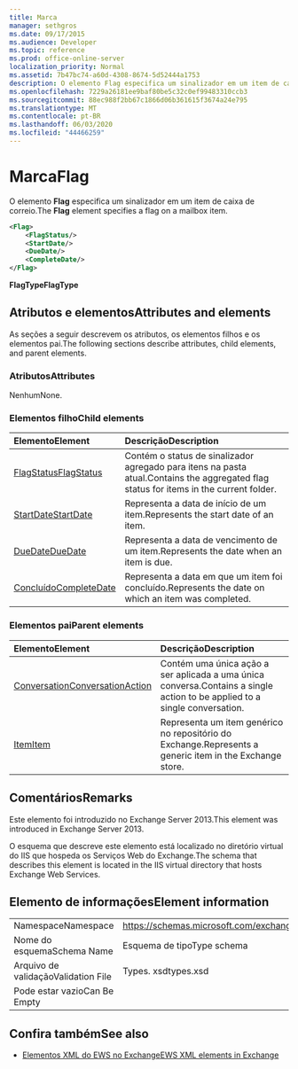 ```yaml
---
title: Marca
manager: sethgros
ms.date: 09/17/2015
ms.audience: Developer
ms.topic: reference
ms.prod: office-online-server
localization_priority: Normal
ms.assetid: 7b47bc74-a60d-4308-8674-5d52444a1753
description: O elemento Flag especifica um sinalizador em um item de caixa de correio.
ms.openlocfilehash: 7229a26181ee9baf80be5c32c0ef99483310ccb3
ms.sourcegitcommit: 88ec988f2bb67c1866d06b361615f3674a24e795
ms.translationtype: MT
ms.contentlocale: pt-BR
ms.lasthandoff: 06/03/2020
ms.locfileid: "44466259"
---
```

# <a name="flag"></a><span data-ttu-id="1515b-103">Marca</span><span class="sxs-lookup"><span data-stu-id="1515b-103">Flag</span></span>

<span data-ttu-id="1515b-104">O elemento **Flag** especifica um sinalizador em um item de caixa de correio.</span><span class="sxs-lookup"><span data-stu-id="1515b-104">The **Flag** element specifies a flag on a mailbox item.</span></span> 
  
```XML
<Flag>
    <FlagStatus/>
    <StartDate/>
    <DueDate/>
    <CompleteDate/>
</Flag>
```

 <span data-ttu-id="1515b-105">**FlagType**</span><span class="sxs-lookup"><span data-stu-id="1515b-105">**FlagType**</span></span>
## <a name="attributes-and-elements"></a><span data-ttu-id="1515b-106">Atributos e elementos</span><span class="sxs-lookup"><span data-stu-id="1515b-106">Attributes and elements</span></span>

<span data-ttu-id="1515b-107">As seções a seguir descrevem os atributos, os elementos filhos e os elementos pai.</span><span class="sxs-lookup"><span data-stu-id="1515b-107">The following sections describe attributes, child elements, and parent elements.</span></span>
  
### <a name="attributes"></a><span data-ttu-id="1515b-108">Atributos</span><span class="sxs-lookup"><span data-stu-id="1515b-108">Attributes</span></span>

<span data-ttu-id="1515b-109">Nenhum</span><span class="sxs-lookup"><span data-stu-id="1515b-109">None.</span></span>
  
### <a name="child-elements"></a><span data-ttu-id="1515b-110">Elementos filho</span><span class="sxs-lookup"><span data-stu-id="1515b-110">Child elements</span></span>

|<span data-ttu-id="1515b-111">**Elemento**</span><span class="sxs-lookup"><span data-stu-id="1515b-111">**Element**</span></span>|<span data-ttu-id="1515b-112">**Descrição**</span><span class="sxs-lookup"><span data-stu-id="1515b-112">**Description**</span></span>|
|:-----|:-----|
|[<span data-ttu-id="1515b-113">FlagStatus</span><span class="sxs-lookup"><span data-stu-id="1515b-113">FlagStatus</span></span>](flagstatus.md) <br/> |<span data-ttu-id="1515b-114">Contém o status de sinalizador agregado para itens na pasta atual.</span><span class="sxs-lookup"><span data-stu-id="1515b-114">Contains the aggregated flag status for items in the current folder.</span></span>  <br/> |
|[<span data-ttu-id="1515b-115">StartDate</span><span class="sxs-lookup"><span data-stu-id="1515b-115">StartDate</span></span>](startdate.md) <br/> |<span data-ttu-id="1515b-116">Representa a data de início de um item.</span><span class="sxs-lookup"><span data-stu-id="1515b-116">Represents the start date of an item.</span></span>  <br/> |
|[<span data-ttu-id="1515b-117">DueDate</span><span class="sxs-lookup"><span data-stu-id="1515b-117">DueDate</span></span>](duedate.md) <br/> |<span data-ttu-id="1515b-118">Representa a data de vencimento de um item.</span><span class="sxs-lookup"><span data-stu-id="1515b-118">Represents the date when an item is due.</span></span>  <br/> |
|[<span data-ttu-id="1515b-119">Concluído</span><span class="sxs-lookup"><span data-stu-id="1515b-119">CompleteDate</span></span>](completedate.md) <br/> |<span data-ttu-id="1515b-120">Representa a data em que um item foi concluído.</span><span class="sxs-lookup"><span data-stu-id="1515b-120">Represents the date on which an item was completed.</span></span>  <br/> |
   
### <a name="parent-elements"></a><span data-ttu-id="1515b-121">Elementos pai</span><span class="sxs-lookup"><span data-stu-id="1515b-121">Parent elements</span></span>

|<span data-ttu-id="1515b-122">**Elemento**</span><span class="sxs-lookup"><span data-stu-id="1515b-122">**Element**</span></span>|<span data-ttu-id="1515b-123">**Descrição**</span><span class="sxs-lookup"><span data-stu-id="1515b-123">**Description**</span></span>|
|:-----|:-----|
|[<span data-ttu-id="1515b-124">Conversation</span><span class="sxs-lookup"><span data-stu-id="1515b-124">ConversationAction</span></span>](conversationaction.md) <br/> |<span data-ttu-id="1515b-125">Contém uma única ação a ser aplicada a uma única conversa.</span><span class="sxs-lookup"><span data-stu-id="1515b-125">Contains a single action to be applied to a single conversation.</span></span>  <br/> |
|[<span data-ttu-id="1515b-126">Item</span><span class="sxs-lookup"><span data-stu-id="1515b-126">Item</span></span>](item.md) <br/> |<span data-ttu-id="1515b-127">Representa um item genérico no repositório do Exchange.</span><span class="sxs-lookup"><span data-stu-id="1515b-127">Represents a generic item in the Exchange store.</span></span>  <br/> |
   
## <a name="remarks"></a><span data-ttu-id="1515b-128">Comentários</span><span class="sxs-lookup"><span data-stu-id="1515b-128">Remarks</span></span>

<span data-ttu-id="1515b-129">Este elemento foi introduzido no Exchange Server 2013.</span><span class="sxs-lookup"><span data-stu-id="1515b-129">This element was introduced in Exchange Server 2013.</span></span>
  
<span data-ttu-id="1515b-130">O esquema que descreve este elemento está localizado no diretório virtual do IIS que hospeda os Serviços Web do Exchange.</span><span class="sxs-lookup"><span data-stu-id="1515b-130">The schema that describes this element is located in the IIS virtual directory that hosts Exchange Web Services.</span></span>
  
## <a name="element-information"></a><span data-ttu-id="1515b-131">Elemento de informações</span><span class="sxs-lookup"><span data-stu-id="1515b-131">Element information</span></span>

|||
|:-----|:-----|
|<span data-ttu-id="1515b-132">Namespace</span><span class="sxs-lookup"><span data-stu-id="1515b-132">Namespace</span></span>  <br/> |https://schemas.microsoft.com/exchange/services/2006/types  <br/> |
|<span data-ttu-id="1515b-133">Nome do esquema</span><span class="sxs-lookup"><span data-stu-id="1515b-133">Schema Name</span></span>  <br/> |<span data-ttu-id="1515b-134">Esquema de tipo</span><span class="sxs-lookup"><span data-stu-id="1515b-134">Type schema</span></span>  <br/> |
|<span data-ttu-id="1515b-135">Arquivo de validação</span><span class="sxs-lookup"><span data-stu-id="1515b-135">Validation File</span></span>  <br/> |<span data-ttu-id="1515b-136">Types. xsd</span><span class="sxs-lookup"><span data-stu-id="1515b-136">types.xsd</span></span>  <br/> |
|<span data-ttu-id="1515b-137">Pode estar vazio</span><span class="sxs-lookup"><span data-stu-id="1515b-137">Can Be Empty</span></span>  <br/> ||
   
## <a name="see-also"></a><span data-ttu-id="1515b-138">Confira também</span><span class="sxs-lookup"><span data-stu-id="1515b-138">See also</span></span>



- [<span data-ttu-id="1515b-139">Elementos XML do EWS no Exchange</span><span class="sxs-lookup"><span data-stu-id="1515b-139">EWS XML elements in Exchange</span></span>](ews-xml-elements-in-exchange.md)


